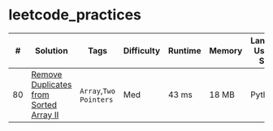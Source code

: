 # leetcode_practices

| # |  Solution  |  Tags  |  Difficulty  |  Runtime | Memory  | Language Used To Solve |
| --- | --- | --- | --- | --- | --- | --- |
| 80 | [Remove Duplicates from Sorted Array II](/0080_Remove%20Duplicates%20from%20Sorted%20Array%20II/sol.py) | `Array`,`Two Pointers` | Med | 43 ms | 18 MB | Python

